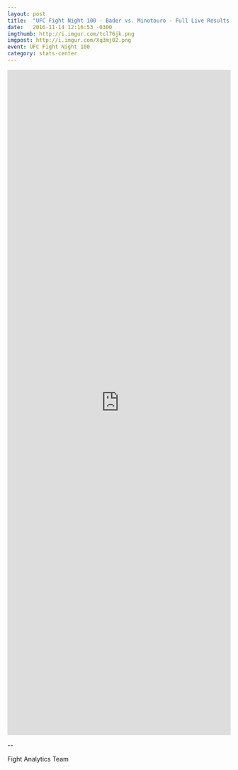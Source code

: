 ```yaml
---
layout: post
title:  "UFC Fight Night 100 - Bader vs. Minotouro - Full Live Results and Fight Stats"
date:   2016-11-14 12:16:53 -0300
imgthumb: http://i.imgur.com/tcl76jk.png
imgpost: http://i.imgur.com/Xq3mj02.png
event: UFC Fight Night 100
category: stats-center
---
```


<iframe src="http://live.fightanalytics.cc/?live=true/#!/events/582a450242c1f37e6b169dfe/new/fightanalytics2" width="100%" height="1500" frameborder="0"></iframe>

-- 

Fight Analytics Team